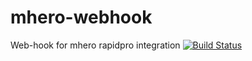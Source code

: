 mhero-webhook
=============

Web-hook for mhero rapidpro integration
[![Build Status](https://snap-ci.com/unicefuganda/mhero-webhook/branch/master/build_image)](https://snap-ci.com/unicefuganda/mhero-webhook/branch/master)
